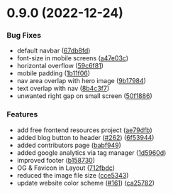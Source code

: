 # 0.9.0 (2022-12-24)

### Bug Fixes

- default navbar ([67db8fd](https://github.com/haideralipunjabi/4c-site/commit/67db8fd861b430f9517239076e71ac7628b3e502))
- font-size in mobile screens ([a47e03c](https://github.com/haideralipunjabi/4c-site/commit/a47e03c28dab7ba80f3ea83150ca2a3fecf96cf3))
- horizontal overflow ([59c6f81](https://github.com/haideralipunjabi/4c-site/commit/59c6f81b0f3b9d4e2626d4ef1bcf03a162574c4c))
- mobile padding ([1b11f06](https://github.com/haideralipunjabi/4c-site/commit/1b11f0661215c2c77e99a38812a827d74dabcb7a))
- nav area overlap with hero image ([9b17984](https://github.com/haideralipunjabi/4c-site/commit/9b179841b54381479abd260665155d97cb5b52cf))
- text overlap with nav ([8b4c3f7](https://github.com/haideralipunjabi/4c-site/commit/8b4c3f7bda23dce32a75f4a09eea4018819e97d9))
- unwanted right gap on small screen ([50f1886](https://github.com/haideralipunjabi/4c-site/commit/50f1886d131fca11dd299d18a6db9f9bee57acff))

### Features

- add free frontend resources project ([ae79dfb](https://github.com/haideralipunjabi/4c-site/commit/ae79dfbac7bea48f91a8be0c6bd623ebf9f936c1))
- added blog button to header ([#262](https://github.com/haideralipunjabi/4c-site/issues/262)) ([6f53944](https://github.com/haideralipunjabi/4c-site/commit/6f53944286ccc7c944154c1ac969c9b663a50b79))
- added contributors page ([babf949](https://github.com/haideralipunjabi/4c-site/commit/babf949d8a2a5c71afb25ee6c3dbb8a70867d88d))
- added google analytics via tag manager ([1d5960d](https://github.com/haideralipunjabi/4c-site/commit/1d5960da3973d69331d114a14d3f6cf07701d445))
- improved footer ([b158730](https://github.com/haideralipunjabi/4c-site/commit/b158730d4cebc8aa8b498b5f773a13bcadc54992))
- OG & Favicon in Layout ([712fbdc](https://github.com/haideralipunjabi/4c-site/commit/712fbdc005780f0e8dec412218e023111c80cf6c))
- reduced the image file size ([cce5343](https://github.com/haideralipunjabi/4c-site/commit/cce53436d841af53d7e116192ae6dcfff9872df9))
- update website color scheme ([#161](https://github.com/haideralipunjabi/4c-site/issues/161)) ([ca25782](https://github.com/haideralipunjabi/4c-site/commit/ca25782bd9e2078edcf0bbebe2c1dc7e02de30f5))

